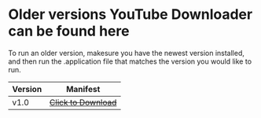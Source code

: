 # Older versions YouTube Downloader can be found here
To run an older version, makesure you have the newest version installed, and then run the .application file that matches the version you would like to run.

| Version | Manifest |
|---------|----------|
| v1.0 | ~~<a href="https://raw.githubusercontent.com/erwijet/YouTube-Downloader/master/publish/Application%20Files/YouTube%20Downloader_1_0_0_0/YouTube%20Downloader.application" download>Click to Download</a>~~|
